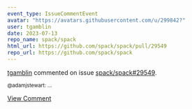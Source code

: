 ```yaml
---
event_type: IssueCommentEvent
avatar: "https://avatars.githubusercontent.com/u/299842?"
user: tgamblin
date: 2023-07-13
repo_name: spack/spack
html_url: https://github.com/spack/spack/pull/29549
repo_url: https://github.com/spack/spack
---
```


<a href='https://github.com/tgamblin' target='_blank'>tgamblin</a> commented on issue <a href='https://github.com/spack/spack/pull/29549' target='_blank'>spack/spack#29549</a>.

<small>@adamjstewart: ...</small>

<a href='https://github.com/spack/spack/pull/29549' target='_blank'>View Comment</a>